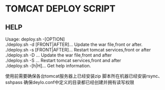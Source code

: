 # TOMCAT DEPLOY SCRIPT  
## HELP
Usage: deploy.sh -[OPTION]  
 ./deploy.sh -d [FRONT|AFTER]... Update the war file,front or after.  
 ./deploy.sh -s [FRONT|AFTER]... Restart tomcat services,front or after  
 ./deploy.sh -D ... Update the war file,front and after  
 ./deploy.sh -S ... Restart tomcat services,front and after  
 ./deploy.sh -[h|H]... Get help information.  
 
使用前需要确保各台tomcat服务器上已经安装zip
脚本所在机器已经安装rsync、sshpass
确保deylo.conf中定义的目录都已经创建并拥有读写权限

